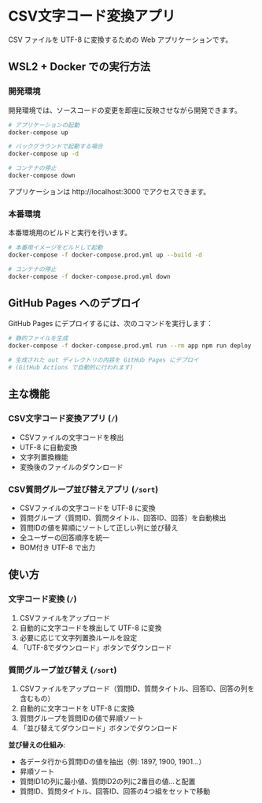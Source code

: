 # CSV文字コード変換アプリ

CSV ファイルを UTF-8 に変換するための Web アプリケーションです。

## WSL2 + Docker での実行方法

### 開発環境

開発環境では、ソースコードの変更を即座に反映させながら開発できます。

```bash
# アプリケーションの起動
docker-compose up

# バックグラウンドで起動する場合
docker-compose up -d

# コンテナの停止
docker-compose down
```

アプリケーションは http://localhost:3000 でアクセスできます。

### 本番環境

本番環境用のビルドと実行を行います。

```bash
# 本番用イメージをビルドして起動
docker-compose -f docker-compose.prod.yml up --build -d

# コンテナの停止
docker-compose -f docker-compose.prod.yml down
```

## GitHub Pages へのデプロイ

GitHub Pages にデプロイするには、次のコマンドを実行します：

```bash
# 静的ファイルを生成
docker-compose -f docker-compose.prod.yml run --rm app npm run deploy

# 生成された out ディレクトリの内容を GitHub Pages にデプロイ
# (GitHub Actions で自動的に行われます)
```

## 主な機能

### CSV文字コード変換アプリ (`/`)

- CSVファイルの文字コードを検出
- UTF-8 に自動変換
- 文字列置換機能
- 変換後のファイルのダウンロード

### CSV質問グループ並び替えアプリ (`/sort`)

- CSVファイルの文字コードを UTF-8 に変換
- 質問グループ（質問ID、質問タイトル、回答ID、回答）を自動検出
- 質問IDの値を昇順にソートして正しい列に並び替え
- 全ユーザーの回答順序を統一
- BOM付き UTF-8 で出力

## 使い方

### 文字コード変換 (`/`)

1. CSVファイルをアップロード
2. 自動的に文字コードを検出して UTF-8 に変換
3. 必要に応じて文字列置換ルールを設定
4. 「UTF-8でダウンロード」ボタンでダウンロード

### 質問グループ並び替え (`/sort`)

1. CSVファイルをアップロード（質問ID、質問タイトル、回答ID、回答の列を含むもの）
2. 自動的に文字コードを UTF-8 に変換
3. 質問グループを質問IDの値で昇順ソート
4. 「並び替えてダウンロード」ボタンでダウンロード

**並び替えの仕組み**:
- 各データ行から質問IDの値を抽出（例: 1897, 1900, 1901...）
- 昇順ソート
- 質問ID1の列に最小値、質問ID2の列に2番目の値...と配置
- 質問ID、質問タイトル、回答ID、回答の4つ組をセットで移動
